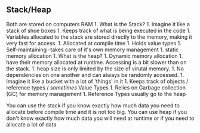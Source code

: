 ## Stack/Heap
Both are stored on computers RAM
    1. What is the Stack?
       1. Imagine it like a stack of shoe boxes 
       1. Keeps track of what is being executed in the code
	   1. Variables allocated to the stack are stored directly to the memory, making it very fast for access.
	   1. Allocated at compile time
       1. Holds value types
       1. Self-maintaining -takes care of it's own memory management
	   1. static memory allocation
    1. What is the heap?
	   1. Dynamic memory allocation 
	   1. have their memory allocated at runtime. Accessing is a bit slower than on the stack.
	   1. heap size is only limited by the size of virutal memory.
	   1. No dependencies on one another and can always be randomly accessed. 
       1. Imagine it like a bucket with a lot of 'things' in it
       1. Keeps track of objects / reference types / *sometimes* Value Types
       1. Relies on Garbage collection (GC) for memory management
       1. Reference Types usually go to the heap

You can use the stack if you know exactly how much data you need to allocate before 
compile time and it is not too big. You can use heap if you don't know exactly how much 
data you will need at runtime or if you need to allocate a lot of data
